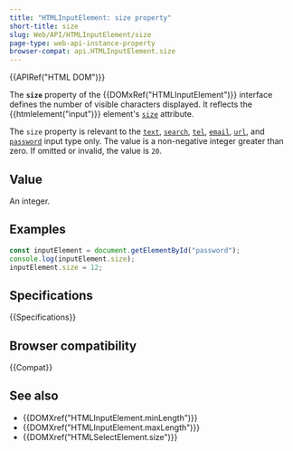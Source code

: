```yaml
---
title: "HTMLInputElement: size property"
short-title: size
slug: Web/API/HTMLInputElement/size
page-type: web-api-instance-property
browser-compat: api.HTMLInputElement.size
---
```


{{APIRef("HTML DOM")}}

The **`size`** property of the {{DOMxRef("HTMLInputElement")}} interface defines the number of visible characters displayed. It reflects the {{htmlelement("input")}} element's [`size`](/en-US/docs/Web/HTML/Element/input#size) attribute.

The `size` property is relevant to the [`text`](/en-US/docs/Web/HTML/Element/input/text), [`search`](/en-US/docs/Web/HTML/Element/input/search), [`tel`](/en-US/docs/Web/HTML/Element/input/tel), [`email`](/en-US/docs/Web/HTML/Element/input/email), [`url`](/en-US/docs/Web/HTML/Element/input/url), and [`password`](/en-US/docs/Web/HTML/Element/input/password) input type only. The value is a non-negative integer greater than zero. If omitted or invalid, the value is `20`.

## Value

An integer.

## Examples

```js
const inputElement = document.getElementById("password");
console.log(inputElement.size);
inputElement.size = 12;
```

## Specifications

{{Specifications}}

## Browser compatibility

{{Compat}}

## See also

- {{DOMXref("HTMLInputElement.minLength")}}
- {{DOMXref("HTMLInputElement.maxLength")}}
- {{DOMXref("HTMLSelectElement.size")}}
